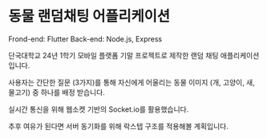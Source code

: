 # 동물 랜덤채팅 어플리케이션

Frond-end: Flutter
Back-end: Node.js, Express

단국대학교 24년 1학기 모바일 플랫폼 기말 프로젝트로 제작한 랜덤 채팅 애플리케이션 입니다.

사용자는 간단한 질문 (3가지)를 통해 자신에게 어울리는 동물 이미지 (개, 고양이, 새, 물고기) 중 하나를 배정 받습니다.

실시간 통신을 위해 웹소켓 기반의 Socket.io를 활용했습니다.

추후 여유가 된다면 서버 동기화를 위해 락스텝 구조를 적용해볼 계획입니다.
